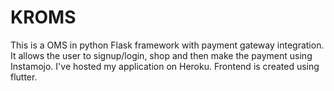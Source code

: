 # KROMS
This is a OMS in python Flask framework with payment gateway integration. It allows the user to signup/login, shop and then make the payment using Instamojo. I've hosted my application on Heroku. Frontend is created using flutter.
